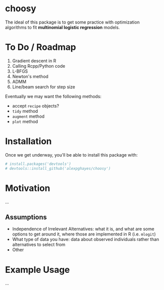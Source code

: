 <!-- README.md is generated from README.Rmd. Please edit that file -->
choosy
======

The ideal of this package is to get some practice with optimization algorithms to fit **multinomial logistic regression** models.

To Do / Roadmap
===============

1.  Gradient descent in R
2.  Calling Rcpp/Python code
3.  L-BFGS
4.  Newton's method
5.  ADMM
6.  Line/beam search for step size

Eventually we may want the following methods:

-   accept `recipe` objects?
-   `tidy` method
-   `augment` method
-   `plot` method

Installation
============

Once we get underway, you'll be able to install this package with:

``` r
# install.packages('devtools')
# devtools::install_github('alexpghayes/choosy')
```

Motivation
==========

...

Assumptions
-----------

-   Independence of Irrelevant Alternatives: what it is, and what are some options to get around it, where those are implemented in R (i.e. `mlogit`)
-   What type of data you have: data about observed individuals rather than alternatives to select from
-   Other

Example Usage
=============

...
